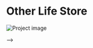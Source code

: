 # Other Life Store

![Project image](https://raw.githubusercontent.com/KarimTDiaz/other-life-store-with-mongo-db/main/client/public/assets/images/readme-0.png)

<!-- ## Live Demo

- [Live Demo](https://portable-stereo.onrender.com/)

## Description

Portable Stereo App is an online music streaming application in which you can create and edit mixtapes (playlists) save favorite songs, create and edit the user as well as play the saved songs.

## What have I learned in this project?

This project is the most ambitious and hardest project I have ever faced. In this project I learned to manage users with Firebase while managing the database in MongoDB and the files stored in FireStorage, you have to take into account when testing the application that Google's free services are limited and can collapse the app if too many requests are made.

I have learned to manage the back-end to request and return the necessary data and print them in an appropriate way on the front-end. I learned how to manage the user data continuously, thanks to Socket.IO which is able to maintain an open channel with the server to receive continuous response to changes, in the Mongo database.

I have learned to restrict routes of the app depending on whether there is a registered user using a provider and a context to be able to use the user data anywhere in the application. And for the development of the audio player I have used an external custom hook.

I have also learned to manage a custom hook which i used to requests to the database in addition to managing its asynchronous state so that if it fails or is loading, the application does not fail.

To all this it should be said that the code can be cleaned and structured in a better way, but after a month of work for the development of the application, I will start a new one and try to write more organized from the beginning. Also I would like to add the function to save the progress of the song and its variables such as volume and time of playback, but due to the limitations of firestore it is not possible.

## Technologies

<!-- Icons taken from: https://github.com/hendrasob/badges/blob/master/README.md and https://github.com/alexandresanlim/Badges4-README.md-Profile -->

<!-- [![HTML](https://img.shields.io/badge/HTML5-E34F26?style=for-the-badge&logo=html5&logoColor=white)](https://es.wikipedia.org/wiki/HTML5)
[![JS](https://img.shields.io/badge/JavaScript-F7DF1E?style=for-the-badge&logo=javascript&logoColor=black)](https://es.wikipedia.org/wiki/JavaScript)
[![REACT](https://img.shields.io/badge/React-20232A?style=for-the-badge&logo=react&logoColor=61DAFB)](https://es.wikipedia.org/wiki/React)
[![REACT ROUTER](https://img.shields.io/badge/React_Router-CA4245?style=for-the-badge&logo=react-router&logoColor=white)](https://es.wikipedia.org/wiki/React)
[![NODE](https://img.shields.io/badge/Node.js-339933?style=for-the-badge&logo=nodedotjs&logoColor=white)](https://en.wikipedia.org/wiki/Node)
[![STYLED COMPONENTS](https://img.shields.io/badge/styled--components-DB7093?style=for-the-badge&logo=styled-components&logoColor=white)](https://styled-components.com/)
[![SOCKET.IO](https://img.shields.io/badge/Socket.io-010101?&style=for-the-badge&logo=Socket.io&logoColor=white)](https://en.wikipedia.org/wiki/Socket.IO)
[![MONGODB](https://img.shields.io/badge/MongoDB-4EA94B?style=for-the-badge&logo=mongodb&logoColor=white)](https://en.wikipedia.org/wiki/MongoDB)
[![FIREBASE](https://img.shields.io/badge/firebase-ffca28?style=for-the-badge&logo=firebase&logoColor=black)](https://en.wikipedia.org/wiki/Firebase)
 -->
<!-- ## Project preview

If you want to take a look at the project, I recommend:

## Desktop

![Project screenshot](https://raw.githubusercontent.com/JuanCarlosAlo/Portable-Stereo-app/main/client/public/images/readme-1.jpg)

## Mobile

![Project screenshot](https://raw.githubusercontent.com/JuanCarlosAlo/Portable-Stereo-app/main/client/public/images/readme-2.jpg)

## Functionalities

Some of the functionalities of the app

![Screenshot of the project](https://raw.githubusercontent.com/JuanCarlosAlo/Portable-Stereo-app/main/client/public/images/readme-2.jpg)

## Part of the code

![Screenshot of the project](https://raw.githubusercontent.com/JuanCarlosAlo/Portable-Stereo-app/main/client/public/images/1080-3.jpg)

## Author

- Email: juancarlosam@gmail.com
- [Linkedin](https://www.linkedin.com/in/juan-carlos-alonso-966280166/)
- [GitHub](https://github.com/JuanCarlosAlo)

## Installation

This project does not require installation. Just open the folder or double click on the .html.

## License

MIT Public License v3.0
Cannot be used commercially. --> -->

